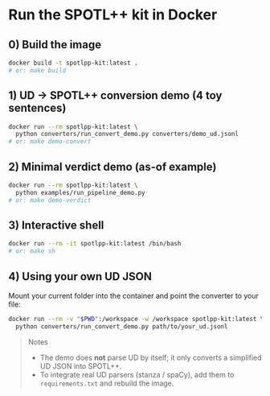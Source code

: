 
# Run the SPOTL++ kit in Docker

## 0) Build the image
```bash
docker build -t spotlpp-kit:latest .
# or: make build
```

## 1) UD -> SPOTL++ conversion demo (4 toy sentences)
```bash
docker run --rm spotlpp-kit:latest \
  python converters/run_convert_demo.py converters/demo_ud.jsonl
# or: make demo-convert
```

## 2) Minimal verdict demo (as-of example)
```bash
docker run --rm spotlpp-kit:latest \
  python examples/run_pipeline_demo.py
# or: make demo-verdict
```

## 3) Interactive shell
```bash
docker run --rm -it spotlpp-kit:latest /bin/bash
# or: make sh
```

## 4) Using your own UD JSON
Mount your current folder into the container and point the converter to your file:
```bash
docker run --rm -v "$PWD":/workspace -w /workspace spotlpp-kit:latest \
  python converters/run_convert_demo.py path/to/your_ud.jsonl
```

> Notes
> - The demo does **not** parse UD by itself; it only converts a simplified UD JSON into SPOTL++.
> - To integrate real UD parsers (stanza / spaCy), add them to `requirements.txt` and rebuild the image.
